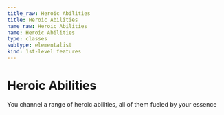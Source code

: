 ```yaml
---
title_raw: Heroic Abilities
title: Heroic Abilities
name_raw: Heroic Abilities
name: Heroic Abilities
type: classes
subtype: elementalist
kind: 1st-level features
---
```


# Heroic Abilities

You channel a range of heroic abilities, all of them fueled by your essence

